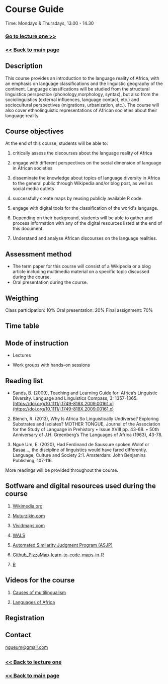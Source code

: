 # Course Guide

Time: Mondays & Thursdays, 13.00 - 14.30

### [Go to lecture one >>](https://github.com/Ngue-Um/syllabi/blob/main/mock-lecture_linguistic-diversity-in-africa.md)

### [<< Back to main page](https://github.com/Ngue-Um/syllabi/blob/main/Linguistic-diversity-in-Africa.md)

## Description
This course provides an introduction to the language reality of Africa, with an emphasis on language classifications and the linguistic geography of the continent. Language classifications will be studied from the structural linguistics perspectice (phonology,morphology, syntax), but also from the sociolinguistics (external influences, language contact, etc.)  and sociocultural perspectives (migrations, urbanization, etc.). The course will also cover ethnolinguistic representations of African societies about their language reality.

  ## **Course objectives**

  At the end of this course, students will be able to:
1. critically assess the discourses about the language reality of Africa

2. engage with different perspectives on the social dimension of language in African societies

3. disseminate the knowledge about topics of language diversity in Africa to the general public through Wikipedia and/or blog post, as well as social media outlets

4. successfully create maps by reusing publicly available R code.

5. engage with digital tools for the classification of the world's language.

6. Depending on their background, students will be able to gather and process information with any of the digital resources listed at the end of this document.

7. Understand and analyse African discourses on the language realities. 

## **Assessment method**
- The term paper for this course will consist of a Wikipedia or a blog article including multimedia material on a specific topic discussed during the course.
- Oral presentation during the course.

## **Weigthing**
Class participation: 10%
Oral presentation: 20%
Final assignment: 70%

## **Time table**


## **Mode of instruction**

- Lectures

- Work groups with hands-on sessions


## **Reading list**

* Sands, B. (2009), Teaching and Learning Guide for: Africa’s Linguistic Diversity. Language and Linguistics Compass, 3: 1357-1365. [https://doi.org/10.1111/j.1749-818X.2009.00161.x](https://doi.org/10.1111/j.1749-818X.2009.00161.x)

2. Blench, R. (2013), Why Is Africa So Linguistically Undiverse? Exploring Substrates and Isolates? MOTHER TONGUE, Journal of the Association for the Study of Language in Prehistory • Issue XVIII pp. 43-68. • 50th Anniversary of J.H. Greenberg’s The Languages of Africa (1963), 43-78.

3. Ngué Um, E. (2020), Had Ferdinand de Saussure spoken Wolof or Basaa..., the discipline of linguistics would have fared differently. Language, Culture and Society 2:1. Amsterdam: John Benjamins Publishing, 107‐116.
 
 More readings will be provided throughout the course.

## Sotfware and digital resources used during the course

1. [Wikimedia.org](https://commons.wikimedia.org/wiki/Category:Linguistic_maps_of_Africa#/media/File:African_language_families.png)

2. [Muturzikin.com](https://www.muturzikin.com/carteafrique.htm)

3. [Vividmaps.com](https://vividmaps.com/detailed-map-of-africas-languages/)

4. [WALS](https://wals.info/languoid/genealogy)

5. [Automated Similarity Judgment Program (ASJP)](https://asjp.clld.org/)

6. [Github_PizzaMap-learn-to-code-maps-in-R](https://github.com/digitalkoine/PizzaMap-learn-to-code-maps-in-R-)

7. [R](https://cran.r-project.org/)

## Videos for the course

1. [Causes of multilingualism](https://vimeo.com/chouettefilms?embedded=true&source=video_title&owner=787351) 

2. [Languages of Africa](https://youtu.be/1WhIiqHr0q0) 

## **Registration**


## **Contact**
ngueum@gmail.com 

##
### [<< Back to lecture one](https://github.com/Ngue-Um/syllabi/blob/main/mock-lecture_linguistic-diversity-in-africa.md)

### [<< Back to main page](https://github.com/Ngue-Um/syllabi/blob/main/Linguistic-diversity-in-Africa.md)